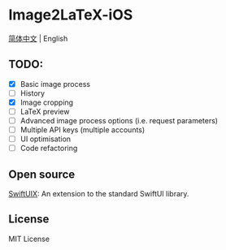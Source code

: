# Image2LaTeX-iOS

[简体中文](https://github.com/Butanediol/Image2LaTeX-iOS/blob/main/README_zh.md) | English

## TODO:

- [x] Basic image process
- [ ] History
- [x] Image cropping
- [ ] LaTeX preview
- [ ] Advanced image process options (i.e. request parameters)
- [ ] Multiple API keys (multiple accounts)
- [ ] UI optimisation
- [ ] Code refactoring

## Open source

[SwiftUIX](https://github.com/SwiftUIX/SwiftUIX): An extension to the standard SwiftUI library.

## License 

MIT License